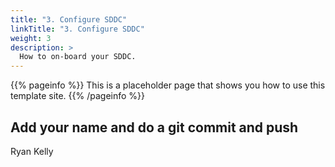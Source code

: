 ```yaml
---
title: "3. Configure SDDC"
linkTitle: "3. Configure SDDC"
weight: 3
description: >
  How to on-board your SDDC. 
---
```


{{% pageinfo %}}
This is a placeholder page that shows you how to use this template site.
{{% /pageinfo %}}



## Add your name and do a git commit and push

Ryan Kelly

